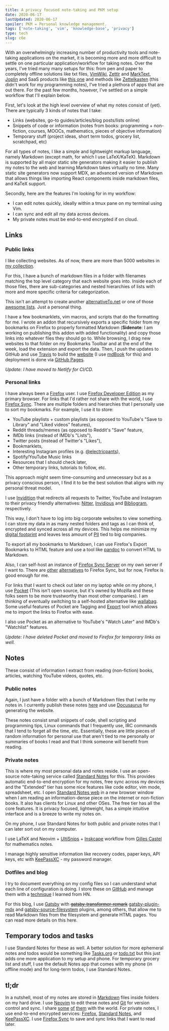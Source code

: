 ```yaml
---
title: A privacy focused note-taking and PKM setup
date: 2020-06-17
lastUpdated: 2020-06-17
spoiler: PKM = Personal knowledge management.
tags: ['note-taking', 'vim', 'knowledge-base', 'privacy']
type: tech
slug: c6e
---
```


With an overwhelmingly increasing number of productivity tools and note-taking applications on the market, it is becoming more and more difficult to settle on one particular application/workflow for taking notes. Over the years, I've tried many many setups for this: from pen and paper to completely offline solutions like txt files, [VimWiki](https://github.com/vimwiki/vimwiki), [Zettlr](https://github.com/zettlr/zettlr) and [MarkText](https://github.com/marktext/marktext), [Joplin](https://github.com/laurent22/joplin) and SaaS products like [this one](https://roamresearch.com/) and methods like [Zettelkasten](https://en.wikipedia.org/wiki/Zettelkasten) (this didn't work for my programming notes), I've tried a plethora of apps that are out there. For the past few months, however, I've settled on a simple workflow that I'll explain below.

First, let's look at the high level overview of what my notes consist of (yet). There are typically 3 kinds of notes that I take:

- Links (websites, go-to guides/articles/blog posts/lists online)
- Snippets of code or information (notes from books: programming + non-fiction, courses, MOOCs, mathematics, pieces of objective information)
- Temporary stuff (project ideas, short term todos, grocery list, scratchpad, etc)

For all types of notes, I like a simple and lightweight markup language, namely Markdown (except math, for which I use LaTeX/KaTeX). Markdown is supported by all major static site generators making it easier to publish my notes to the web and learning Markdown takes virtually no time. Many static site generators now support MDX, an advanced version of Markdown that allows things like importing React components inside markdown files, and KaTeX support.

Secondly, here are the features I'm looking for in my workflow:

- I can edit notes quickly, ideally within a tmux pane on my terminal using Vim.
- I can sync and edit all my data across devices.
- My private notes must be end-to-end encrypted if on cloud.

## Links

### Public links

I like collecting websites. As of now, there are more than 5000 websites in [my collection](https://github.com/rsapkf/42/).

For this, I have a bunch of markdown files in a folder with filenames matching the top level category that each website goes into. Inside each of those files, there are sub-categories and nested hierarchies of lists with more and more specific criteria for categorization.

This isn't an attempt to create another [alternativeTo.net](https://alternativeto.net) or one of those [awesome lists](https://github.com/topics/awesome). Just a personal thing.

I have a few bookmarklets, vim macros, and scripts that do the formatting for me. I wrote an addon that recursively exports a specific folder from my bookmarks on Firefox to properly formatted Markdown (**Sidenote**: I am working on publishing this addon with added functionality) and copy those links into whatever files they should go to. While browsing, I drag new websites to that folder on my Bookmarks Toolbar and at the end of the week, load the extension and export the data. Then, I push the updates to GitHub and use [Travis](https://travis-ci.org/) to build the [website](https://wiki.rsapkf.org) (I use [mdBook](https://github.com/rust-lang/mdBook) for this) and deployment is done via [GitHub Pages](https://pages.github.com).

_Update: I have moved to Netlify for CI/CD._

### Personal links

I have always been a [Firefox](https://www.mozilla.org/en-US/firefox/new/) user. I use [Firefox Developer Edition](https://www.mozilla.org/en-US/firefox/developer/) as my primary browser. For links that I'd rather not share with the world, I use [Firefox Sync](https://support.mozilla.org/en-US/products/firefox/sync). There are multiple folders and hierarchies that I personally use to sort my bookmarks. For example, I use it to store:

- YouTube playlists + custom playlists (as opposed to YouTube's "Save to Library" and "Liked videos" features),
- Reddit threads/memes (as opposed to Reddit's "Save" feature,
- IMDb links (instead of IMDb's "Lists"),
- Twitter posts (instead of Twitter's "Likes"),
- Bookmarklets,
- Interesting Instagram profiles (e.g. [@electricpants](https://www.instagram.com/electricpants/)),
- Spotify/YouTube Music links
- Resources that I should check later,
- Other temporary links, tutorials to follow, etc.

This approach might seem time-consuming and unnecessary but as a privacy conscious person, I find it to be the best solution that aligns with my personal threat model.

I use [Invidition](https://codeberg.org/Booteille/Invidition) that redirects all requests to Twitter, YouTube and Instagram to their privacy friendly alternatives: [Nitter](https://github.com/zedeus/nitter), [Invidious](https://github.com/omarroth/invidious) and [Bibliogram](https://github.com/cloudrac3r/bibliogram), respectively.

This way, I don't have to log into big corporate websites to view something. I can store my data in as many nested folders and tags as I can think of, encrypted and synced across all my devices. This helps me minimize my [digital footprint](https://en.wikipedia.org/wiki/Digital_footprint) and leaves less amount of [PII](https://en.wikipedia.org/wiki/Personal_data) tied to big companies.

To export all my bookmarks to Markdown, I can use Firefox's Export Bookmarks to HTML feature and use a tool like [pandoc](https://github.com/jgm/pandoc) to convert HTML to Markdown.

Also, I can self-host an instance of [Firefox Sync Server](https://github.com/mozilla-services/syncserver) on my own server if I want to. There are [other](https://github.com/go-shiori/shiori) [alternatives](https://github.com/awesome-selfhosted/awesome-selfhosted#bookmarks-and-link-sharing) to Firefox Sync, but for now, Firefox is good enough for me.

For links that I want to check out later on my laptop while on my phone, I use [Pocket](https://getpocket.com) (This isn't open source, but it's owned by Mozilla and these folks seem to be more trustworthy than most other companies). I am thinking of eventually switching to a self-hosted alternative like [wallabag](https://github.com/wallabag/wallabag). Some useful features of Pocket are Tagging and [Export](https://getpocket.com/export/) tool which allows me to import the links to Firefox with ease.

I also use Pocket as an alternative to YouTube's "Watch Later" and IMDb's "Watchlist" features.

_Update: I have deleted Pocket and moved to Firefox for temporary links as well._

## Notes

These consist of information I extract from reading (non-fiction) books, articles, watching YouTube videos, quotes, etc.

### Public notes

Again, I just have a folder with a bunch of Markdown files that I write my notes in. I currently publish these notes [here](https://wiki.rsapkf.org) and use [Docusaurus](https://github.com/facebook/docusaurus) for generating the website.

These notes consist small snippets of code, shell scripting and programming tips, Linux commands that I frequently use, IRC commands that I tend to forget all the time, etc. Essentially, these are little pieces of random information for personal use that aren't tied to me personally or summaries of books I read and that I think someone will benefit from reading.

### Private notes

This is where my most personal data and notes reside. I use an open-source note-taking service called [Standard Notes](https://github.com/standardnotes/) for this. This provides automatic end-to-end encryption for my notes, free sync across my devices and the "Extended" tier has some nice features like code editor, vim mode, spreadsheet, etc. I open [Standard Notes web](https://github.com/standardnotes/web) in a new browser window when I am reading an information-dense piece on the internet or non-fiction books. It also has clients for Linux and other OSes. The free tier has all the core features. It is privacy focused, lightweight, has a simple intuitive interface and is a breeze to write my notes on.

On my phone, I use Standard Notes for both public and private notes that I can later sort out on my computer.

I use LaTeX and Neovim + [UltiSnips](https://github.com/sirver/UltiSnips) + [Inskcape](https://gitlab.com/inkscape/inkscape) workflow from [Gilles Castel](https://castel.dev/post/lecture-notes-1/) for mathematics notes.

I manage highly sensitive information like recovery codes, paper keys, API keys, etc with [KeePassXC](https://keepassxc.org/) - my password manager.

### Dotfiles and blog

I try to document everything on my config files so I can understand what each line of configuration is doing. I store these on [GitHub](https://github.com/rsapkf/config) and manage them with a [technique](https://news.ycombinator.com/item?id=11071754) I learned from HN.

For this blog, I use [Gatsby](https://github.com/gatsbyjs/gatsby) with ~~[gatsby-transformer-remark](https://github.com/gatsbyjs/gatsby/tree/master/packages/gatsby-transformer-remark)~~ [gatsby-plugin-mdx](https://github.com/gatsbyjs/gatsby/tree/master/packages/gatsby-plugin-mdx) and [gatsby-source-filesystem](https://github.com/gatsbyjs/gatsby/tree/master/packages/gatsby-source-filesystem) plugins, among others, that allow me to read Markdown files from the filesystem and generate HTML pages. You can read more details on this <Link to="/colophon">here</Link>.

## Temporary todos and tasks

I use Standard Notes for these as well. A better solution for more ephemeral notes and todos would be something like [Tasks.org](https://github.com/tasks/tasks) or [todo.txt](https://github.com/todotxt/todo.txt-cli) but this just adds one more application to my setup and phone. For temporary grocery list and stuff, I use the default Notes app that comes with my phone (in offline mode) and for long-term todos, I use Standard Notes.

## tl;dr

In a nutshell, most of my notes are stored in [Markdown](https://daringfireball.net/projects/markdown/syntax) files inside folders on my hard drive. I use [Neovim](https://github.com/neovim/neovim) to edit these notes and [Git](https://git-scm.com/) for version control and sync. I share [some](https://github.com/rsapkf/42/) [of](https://github.com/rsapkf/config) [them](https://github.com/rsapkf/www) with the world. For private notes, I use end-to-end encrypted services: [Firefox](https://www.mozilla.org/en-US/firefox/), [Standard Notes](https://github.com/standardnotes/), and [KeePassXC](https://keepassxc.org). I use [Firefox Sync](https://support.mozilla.org/en-US/products/firefox/sync) to save and sync links that I want to read later.

